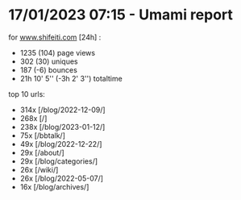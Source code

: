 # 17/01/2023 07:15 - Umami report
for www.shifeiti.com [24h] :

 - 1235 (104) page views
 - 302 (30) uniques
 - 187 (-6) bounces
 - 21h 10' 5'' (-3h 2' 3'') totaltime


top 10 urls:
 - 314x [/blog/2022-12-09/]
 - 268x [/]
 - 238x [/blog/2023-01-12/]
 - 75x [/bbtalk/]
 - 49x [/blog/2022-12-22/]
 - 29x [/about/]
 - 29x [/blog/categories/]
 - 26x [/wiki/]
 - 26x [/blog/2022-05-07/]
 - 16x [/blog/archives/]


